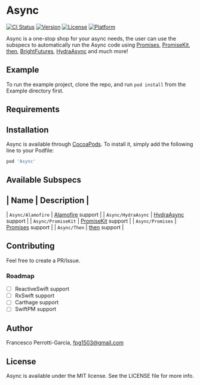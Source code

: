 # Async

[![CI Status](http://img.shields.io/travis/fpg1503/Async.svg?style=flat)](https://travis-ci.org/fpg1503/Async)
[![Version](https://img.shields.io/cocoapods/v/Async.svg?style=flat)](http://cocoapods.org/pods/Async)
[![License](https://img.shields.io/cocoapods/l/Async.svg?style=flat)](http://cocoapods.org/pods/Async)
[![Platform](https://img.shields.io/cocoapods/p/Async.svg?style=flat)](http://cocoapods.org/pods/Async)

Async is a one-stop shop for your async needs, the user can use the subspecs to automatically run the Async code using [Promises](https://github.com/khanlou/Promise), [PromiseKit](https://github.com/mxcl/PromiseKit), [then](https://github.com/freshOS/then), [BrightFutures](https://github.com/Thomvis/BrightFutures), [HydraAsync](https://github.com/malcommac/Hydra) and much more!

## Example

To run the example project, clone the repo, and run `pod install` from the Example directory first.

## Requirements

## Installation

Async is available through [CocoaPods](http://cocoapods.org). To install
it, simply add the following line to your Podfile:

```ruby
pod 'Async'
```

## Available Subspecs
| Name | Description |
------------------------
| `Async/Alamofire` | [Alamofire](https://github.com/Alamofire/Alamofire) support |
| `Async/HydraAsync` |  [HydraAsync](https://github.com/malcommac/Hydra) support |
| `Async/PromiseKit` | [PromiseKit](https://github.com/mxcl/PromiseKit) support |
| `Async/Promises` |  [Promises](https://github.com/khanlou/Promise) support |
| `Async/Then` |  [then](https://github.com/freshOS/then) support |

## Contributing
Feel free to create a PR/Issue.

### Roadmap
- [ ] ReactiveSwift support
- [ ] RxSwift support
- [ ] Carthage support
- [ ] SwiftPM support

## Author

Francesco Perrotti-Garcia, fpg1503@gmail.com

## License

Async is available under the MIT license. See the LICENSE file for more info.
